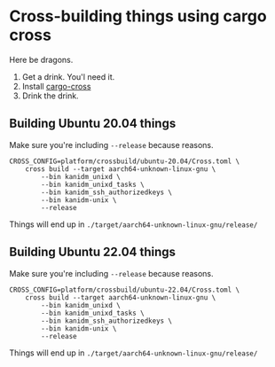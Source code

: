 # Cross-building things using cargo cross

Here be dragons.

1. Get a drink. You'l need it.
2. Install [cargo-cross](https://github.com/cross-rs/cross)
3. Drink the drink.

## Building Ubuntu 20.04 things

Make sure you're including `--release` because reasons.

```shell
CROSS_CONFIG=platform/crossbuild/ubuntu-20.04/Cross.toml \
    cross build --target aarch64-unknown-linux-gnu \
        --bin kanidm_unixd \
        --bin kanidm_unixd_tasks \
        --bin kanidm_ssh_authorizedkeys \
        --bin kanidm-unix \
        --release
```

Things will end up in `./target/aarch64-unknown-linux-gnu/release/`

## Building Ubuntu 22.04 things

Make sure you're including `--release` because reasons.

```shell
CROSS_CONFIG=platform/crossbuild/ubuntu-22.04/Cross.toml \
    cross build --target aarch64-unknown-linux-gnu \
        --bin kanidm_unixd \
        --bin kanidm_unixd_tasks \
        --bin kanidm_ssh_authorizedkeys \
        --bin kanidm-unix \
        --release
```

Things will end up in `./target/aarch64-unknown-linux-gnu/release/`
